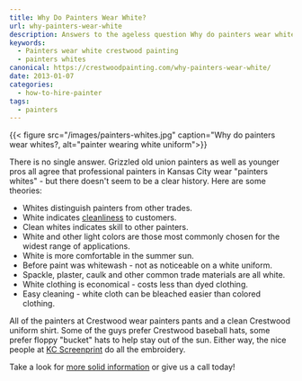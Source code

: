 ```yaml
--- 
title: Why Do Painters Wear White?
url: why-painters-wear-white
description: Answers to the ageless question Why do painters wear white?
keywords:
  - Painters wear white crestwood painting
  - painters whites
canonical: https://crestwoodpainting.com/why-painters-wear-white/
date: 2013-01-07
categories:
  - how-to-hire-painter
tags:
  - painters
--- 
```


{{< figure src="/images/painters-whites.jpg" caption="Why do painters wear whites?, alt="painter wearing white uniform">}}

There is no single answer. Grizzled old union painters as well as younger pros all agree that professional painters in Kansas City wear "painters whites" - but there doesn't seem to be a clear history. Here are some theories:

- Whites distinguish painters from other trades.
- White indicates [cleanliness](/reviews/) to customers.
- Clean whites indicates skill to other painters.
- White and other light colors are those most commonly chosen for the widest range of applications.
- White is more comfortable in the summer sun.
- Before paint was whitewash - not as noticeable on a white uniform.
- Spackle, plaster, caulk and other common trade materials are all white.
- White clothing is economical - costs less than dyed clothing.
- Easy cleaning - white cloth can be bleached easier than colored clothing.

All of the painters at Crestwood wear painters pants and a clean Crestwood uniform shirt. Some of the guys prefer Crestwood baseball hats, some prefer floppy "bucket" hats to help stay out of the sun. Either way, the nice people at [KC Screenprint](http://www.kcscreenprint.com/) do all the embroidery.

Take a look for [more solid information](/12-questions-ask-painter/ "12 Questions to Ask Before You Hire a Painter") or give us a call today!
